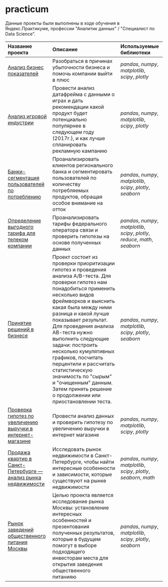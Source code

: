 # practicum
Данные проекты были выполнены в ходе обучения в Яндекс.Практикуме, профессии "Аналитик данных" / "Специалист по Data Science".

| Название проекта | Описание | Используемые библиотеки | 
| :---------------------- | :---------------------- | :---------------------- |
|[Анализ бизнес показателей](https://github.com/katenof/practicum/tree/main/%D0%90%D0%BD%D0%B0%D0%BB%D0%B8%D0%B7%20%D0%B1%D0%B8%D0%B7%D0%BD%D0%B5%D1%81%20%D0%BF%D0%BE%D0%BA%D0%B0%D0%B7%D0%B0%D1%82%D0%B5%D0%BB%D0%B5%D0%B9) |  Разобраться в причинах убыточности бизнеса и помочь компании выйти в плюс| *pandas*, *numpy*, *matplotlib*, *scipy*, *plotly*|
|[Анализ игровой индустрии ](https://github.com/katenof/practicum/tree/main/%D0%90%D0%BD%D0%B0%D0%BB%D0%B8%D0%B7%20%D0%B8%D0%B3%D1%80%D0%BE%D0%B2%D0%BE%D0%B9%20%D0%B8%D0%BD%D0%B4%D1%83%D1%81%D1%82%D1%80%D0%B8%D0%B8) |  Провести анализ датафрейма с данными о играх и дать рекомендации какой продукт будет потенциально популярнее в следующем году (2017г.), и как лучше спланировать рекламную кампанию| *pandas*, *numpy*, *matplotlib*, *scipy*, *plotly*|
|[Банки- сегментация пользователей по потреблению](https://github.com/katenof/practicum/tree/main/%D0%91%D0%B0%D0%BD%D0%BA%D0%B8-%20%D1%81%D0%B5%D0%B3%D0%BC%D0%B5%D0%BD%D1%82%D0%B0%D1%86%D0%B8%D1%8F%20%D0%BF%D0%BE%D0%BB%D1%8C%D0%B7%D0%BE%D0%B2%D0%B0%D1%82%D0%B5%D0%BB%D0%B5%D0%B9%20%D0%BF%D0%BE%20%D0%BF%D0%BE%D1%82%D1%80%D0%B5%D0%B1%D0%BB%D0%B5%D0%BD%D0%B8%D1%8E) |  Проанализировать клиентов регионального банка и сегментировать пользователей по количеству потребляемых продуктов, обращая особое внимание на отток| *pandas*, *numpy*, *matplotlib*, *scipy*, *plotly*, *seaborn* |
|[Определение выгодного тарифа для телеком компании](https://github.com/katenof/practicum/tree/main/%D0%9E%D0%BF%D1%80%D0%B5%D0%B4%D0%B5%D0%BB%D0%B5%D0%BD%D0%B8%D0%B5%20%D0%B2%D1%8B%D0%B3%D0%BE%D0%B4%D0%BD%D0%BE%D0%B3%D0%BE%20%D1%82%D0%B0%D1%80%D0%B8%D1%84%D0%B0%20%D0%B4%D0%BB%D1%8F%20%D1%82%D0%B5%D0%BB%D0%B5%D0%BA%D0%BE%D0%BC%20%D0%BA%D0%BE%D0%BC%D0%BF%D0%B0%D0%BD%D0%B8%D0%B8) |  Проанализировать тарифы федерального оператора связи и проверить гипотезы на основе полученных данных| *pandas*, *numpy*, *matplotlib*, *scipy*, *plotly*, *reduce*, *math*, *seaborn* |
|[Принятие решений в бизнесе](https://github.com/katenof/practicum/tree/main/%D0%9F%D1%80%D0%B8%D0%BD%D1%8F%D1%82%D0%B8%D0%B5%20%D1%80%D0%B5%D1%88%D0%B5%D0%BD%D0%B8%D0%B9%20%D0%B2%20%D0%B1%D0%B8%D0%B7%D0%BD%D0%B5%D1%81%D0%B5) |  Проект состоит из проверки приоритизации гипотез и проведения анализа A/B-теста. Для проверки гипотез нам понадобиться применить несколько видов фреймворков и выяснить какая была между ними разница и какой лучше показывает результат. Для проведения анализа АВ-теста нужно выполнить следующие задачи: построить несколько кумулятивных графиков, посчитать перцентили и рассчитать статистическую значимость по "сырым" и "очищенным" данным. Затем принять решение о продолжении или приостановлении теста.| *pandas*, *numpy*, *matplotlib*, *scipy*, *plotly*, *seaborn* |
|[Проверка гипотез по увеличению выручки в интернет-магазине](https://github.com/katenof/practicum/tree/main/%D0%9F%D1%80%D0%BE%D0%B2%D0%B5%D1%80%D0%BA%D0%B0%20%D0%B3%D0%B8%D0%BF%D0%BE%D1%82%D0%B5%D0%B7%20%D0%BF%D0%BE%20%D1%83%D0%B2%D0%B5%D0%BB%D0%B8%D1%87%D0%B5%D0%BD%D0%B8%D1%8E%20%D0%B2%D1%8B%D1%80%D1%83%D1%87%D0%BA%D0%B8%20%D0%B2%20%D0%B8%D0%BD%D1%82%D0%B5%D1%80%D0%BD%D0%B5%D1%82-%D0%BC%D0%B0%D0%B3%D0%B0%D0%B7%D0%B8%D0%BD%D0%B5) |  Провести анализ данных и проверить гипотезу по увеличению выручки в интернет магазине| *pandas*, *numpy*, *matplotlib*, *scipy*, *plotly*|
|[Продажа квартир в Санкт-Петербурге — анализ рынка недвижимости](https://github.com/katenof/practicum/tree/main/%D0%9F%D1%80%D0%BE%D0%B4%D0%B0%D0%B6%D0%B0%20%D0%BA%D0%B2%D0%B0%D1%80%D1%82%D0%B8%D1%80%20%D0%B2%20%D0%A1%D0%B0%D0%BD%D0%BA%D1%82-%D0%9F%D0%B5%D1%82%D0%B5%D1%80%D0%B1%D1%83%D1%80%D0%B3%D0%B5%20%E2%80%94%20%D0%B0%D0%BD%D0%B0%D0%BB%D0%B8%D0%B7%20%D1%80%D1%8B%D0%BD%D0%BA%D0%B0%20%D0%BD%D0%B5%D0%B4%D0%B2%D0%B8%D0%B6%D0%B8%D0%BC%D0%BE%D1%81%D1%82%D0%B8) |  Исследовать рынок недвижимости в Санкт-Петербурге, чтобы найти интересные особенности и зависимости, которые существуют на рынке недвижимости| *pandas*, *numpy*, *matplotlib*, *scipy*, *plotly*, *seaborn*, *math* |
|[Рынок заведений общественного питания Москвы](https://github.com/katenof/practicum/tree/main/%D0%A0%D1%8B%D0%BD%D0%BE%D0%BA%20%D0%B7%D0%B0%D0%B2%D0%B5%D0%B4%D0%B5%D0%BD%D0%B8%D0%B9%20%D0%BE%D0%B1%D1%89%D0%B5%D1%81%D1%82%D0%B2%D0%B5%D0%BD%D0%BD%D0%BE%D0%B3%D0%BE%20%D0%BF%D0%B8%D1%82%D0%B0%D0%BD%D0%B8%D1%8F%20%D0%9C%D0%BE%D1%81%D0%BA%D0%B2%D1%8B) |  Целью проекта является исследование рынка Москвы: установление интересных особенностей и презентования полученных результатов, которые в будущем помогут в выборе подходящего инвесторам места для открытия заведения общественного питанияю| *pandas*, *numpy*, *matplotlib*, *scipy*, *plotly*, *seaborn* |
